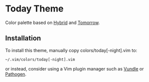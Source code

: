 Today Theme
===========

Color palette based on
[Hybrid](https://github.com/w0ng/vim-hybrid) and
[Tomorrow](https://github.com/ChrisKempson/Tomorrow-Theme).

## Installation

To install this theme, manually copy colors/today[-night].vim to:

    ~/.vim/colors/today[-night].vim

or instead, consider using a Vim plugin manager such as
[Vundle](https://github.com/gmarik/Vundle.vim) or
[Pathogen](https://github.com/tpope/vim-pathogen).

